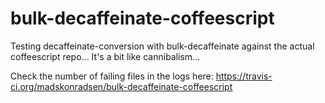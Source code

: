 # bulk-decaffeinate-coffeescript

Testing decaffeinate-conversion with bulk-decaffeinate against the actual coffeescript repo... It's a bit like cannibalism...

Check the number of failing files in the logs here: https://travis-ci.org/madskonradsen/bulk-decaffeinate-coffeescript
